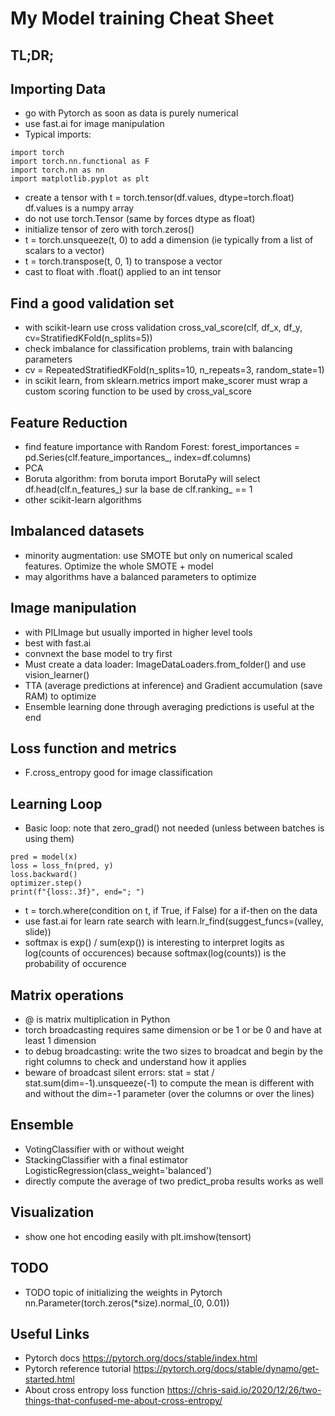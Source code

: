 # My Model training Cheat Sheet

## TL;DR;


## Importing Data
* go with Pytorch as soon as data is purely numerical
* use fast.ai for image manipulation
* Typical imports: 
```
import torch
import torch.nn.functional as F
import torch.nn as nn
import matplotlib.pyplot as plt
```
* create a tensor with t = torch.tensor(df.values, dtype=torch.float) df.values is a numpy array
* do not use torch.Tensor (same by forces dtype as float)
* initialize tensor of zero with torch.zeros()
* t = torch.unsqueeze(t, 0) to add a dimension (ie typically from a list of scalars to a vector)
* t = torch.transpose(t, 0, 1) to transpose a vector
* cast to float with .float() applied to an int tensor

## Find a good validation set
* with scikit-learn use cross validation cross_val_score(clf, df_x, df_y, cv=StratifiedKFold(n_splits=5))
* check imbalance for classification problems, train with balancing parameters
* cv = RepeatedStratifiedKFold(n_splits=10, n_repeats=3, random_state=1)
* in scikit learn, from sklearn.metrics import make_scorer must wrap a custom scoring function to be used by cross_val_score

## Feature Reduction
* find feature importance with Random Forest: forest_importances = pd.Series(clf.feature_importances_, index=df.columns)
* PCA
* Boruta algorithm: from boruta import BorutaPy will select df.head(clf.n_features_) sur la base de clf.ranking_ == 1
* other scikit-learn algorithms

## Imbalanced datasets
* minority augmentation: use SMOTE but only on numerical scaled features. Optimize the whole SMOTE + model
* may algorithms have a balanced parameters to optimize

## Image manipulation
* with PILImage but usually imported in higher level tools
* best with fast.ai
* convnext the base model to try first
* Must create a data loader: ImageDataLoaders.from_folder() and use vision_learner()
* TTA (average predictions at inference) and Gradient accumulation (save RAM) to optimize 
* Ensemble learning done through averaging predictions is useful at the end

## Loss function and metrics
* F.cross_entropy good for image classification

## Learning Loop
* Basic loop: note that zero_grad() not needed (unless between batches is using them)
```
pred = model(x)
loss = loss_fn(pred, y)
loss.backward()
optimizer.step()
print(f"{loss:.3f}", end="; ")
```
* t = torch.where(condition on t, if True, if False) for a if-then on the data
* use fast.ai for learn rate search with learn.lr_find(suggest_funcs=(valley, slide))
* softmax is exp() / sum(exp()) is interesting to interpret logits as log(counts of occurences) because softmax(log(counts)) is the probability of occurence

## Matrix operations
* @ is matrix multiplication in Python
* torch broadcasting requires same dimension or be 1 or be 0 and have at least 1 dimension
* to debug broadcasting: write the two sizes to broadcat and begin by the right columns to check and understand how it applies
* beware of broadcast silent errors: stat = stat / stat.sum(dim=-1).unsqueeze(-1) to compute the mean is different with and without the dim=-1 parameter (over the columns or over the lines)

## Ensemble
* VotingClassifier with or without weight
* StackingClassifier with a final estimator LogisticRegression(class_weight='balanced')
* directly compute the average of two predict_proba results works as well

## Visualization
* show one hot encoding easily with plt.imshow(tensort)



## TODO
* TODO topic of initializing the weights in Pytorch
nn.Parameter(torch.zeros(*size).normal_(0, 0.01))

## Useful Links

- Pytorch docs https://pytorch.org/docs/stable/index.html
- Pytorch reference tutorial https://pytorch.org/docs/stable/dynamo/get-started.html
- About cross entropy loss function https://chris-said.io/2020/12/26/two-things-that-confused-me-about-cross-entropy/



